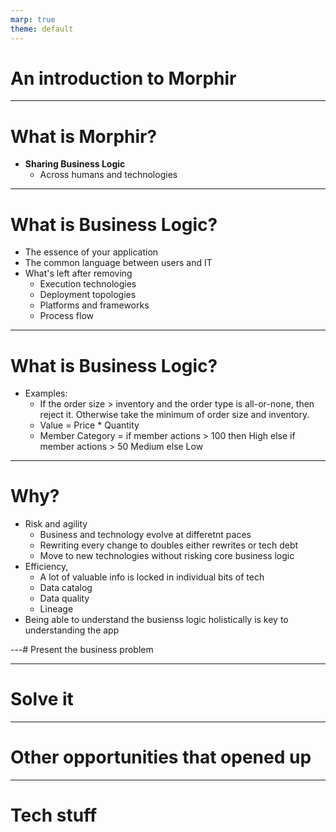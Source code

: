 ```yaml
---
marp: true
theme: default
---
```


# An introduction to Morphir

---

# What is Morphir?

* **Sharing Business Logic** 
  - Across humans and technologies

---

# What is Business Logic?

* The essence of your application
* The common language between users and IT
* What's left after removing
  - Execution technologies 
  - Deployment topologies 
  - Platforms and frameworks 
  - Process flow

---

# What is Business Logic?

* Examples:
  * If the order size > inventory and the order type is all-or-none, then reject it.  Otherwise take the minimum of order size and inventory.
  * Value = Price * Quantity
  * Member Category = if member actions > 100 then High else if member actions > 50 Medium else Low

---

# Why?

* Risk and agility
  * Business and technology evolve at differetnt paces
  * Rewriting every change to doubles either rewrites or tech debt
  * Move to new technologies without risking core business logic
* Efficiency,
  * A lot of valuable info is locked in individual bits of tech
  * Data catalog
  * Data quality
  * Lineage
* Being able to understand the busienss logic holistically is key to understanding the app

---# Present the business problem

---

# Solve it

---

# Other opportunities that opened up

---

# Tech stuff